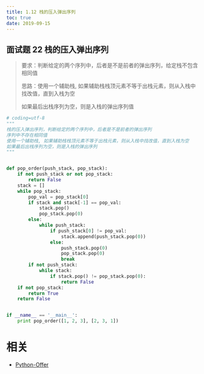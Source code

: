 ```yaml
---
title: 1.12 栈的压入弹出序列
toc: true
date: 2019-09-15
---
```


## 面试题 22 栈的压入弹出序列
> 要求：判断给定的两个序列中，后者是不是前者的弹出序列，给定栈不包含相同值
>
> 思路：使用一个辅助栈, 如果辅助栈栈顶元素不等于出栈元素，则从入栈中找改值，直到入栈为空
>
> 如果最后出栈序列为空，则是入栈的弹出序列值
>

```python
# coding=utf-8
"""
栈的压入弹出序列，判断给定的两个序列中，后者是不是前者的弹出序列
序列中不存在相同值
使用一个辅助栈, 如果辅助栈栈顶元素不等于出栈元素，则从入栈中找改值，直到入栈为空
如果最后出栈序列为空，则是入栈的弹出序列
"""


def pop_order(push_stack, pop_stack):
    if not push_stack or not pop_stack:
        return False
    stack = []
    while pop_stack:
        pop_val = pop_stack[0]
        if stack and stack[-1] == pop_val:
            stack.pop()
            pop_stack.pop(0)
        else:
            while push_stack:
                if push_stack[0] != pop_val:
                    stack.append(push_stack.pop(0))
                else:
                    push_stack.pop(0)
                    pop_stack.pop(0)
                    break
        if not push_stack:
            while stack:
                if stack.pop() != pop_stack.pop(0):
                    return False
    if not pop_stack:
        return True
    return False


if __name__ == '__main__':
    print pop_order([1, 2, 3], [2, 3, 1])

```



# 相关

- [Python-Offer](https://github.com/JushuangQiao/Python-Offer)
